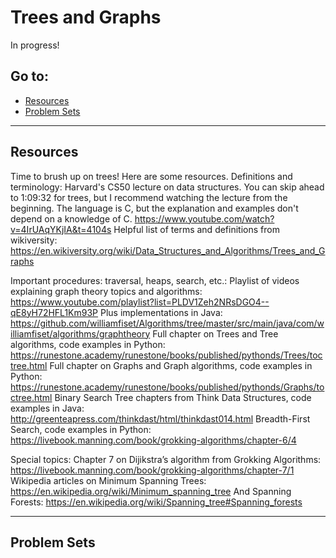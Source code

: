 # Trees and Graphs

In progress!

## Go to:
 * [Resources](resources)
 * [Problem Sets](problem-sets)

___

## Resources
Time to brush up on trees! Here are some resources. 
Definitions and terminology:
Harvard's CS50 lecture on data structures. You can skip ahead to 1:09:32 for trees, but I recommend watching the lecture from the beginning. The language is C, but the explanation and examples don't depend on a knowledge of C. https://www.youtube.com/watch?v=4IrUAqYKjIA&t=4104s
Helpful list of terms and definitions from wikiversity: https://en.wikiversity.org/wiki/Data_Structures_and_Algorithms/Trees_and_Graphs
    
Important procedures: traversal, heaps, search, etc.:
Playlist of videos explaining graph theory topics and algorithms: https://www.youtube.com/playlist?list=PLDV1Zeh2NRsDGO4--qE8yH72HFL1Km93P
Plus implementations in Java: https://github.com/williamfiset/Algorithms/tree/master/src/main/java/com/williamfiset/algorithms/graphtheory
Full chapter on Trees and Tree algorithms, code examples in Python: https://runestone.academy/runestone/books/published/pythonds/Trees/toctree.html
Full chapter on Graphs and Graph algorithms, code examples in Python:
https://runestone.academy/runestone/books/published/pythonds/Graphs/toctree.html
Binary Search Tree chapters from Think Data Structures, code examples in Java: http://greenteapress.com/thinkdast/html/thinkdast014.html
Breadth-First Search, code examples in Python:
https://livebook.manning.com/book/grokking-algorithms/chapter-6/4


Special topics: 
Chapter 7 on Dijikstra’s algorithm from Grokking Algorithms: https://livebook.manning.com/book/grokking-algorithms/chapter-7/1
Wikipedia articles on Minimum Spanning Trees: https://en.wikipedia.org/wiki/Minimum_spanning_tree
And Spanning Forests: 
https://en.wikipedia.org/wiki/Spanning_tree#Spanning_forests
___

## Problem Sets
